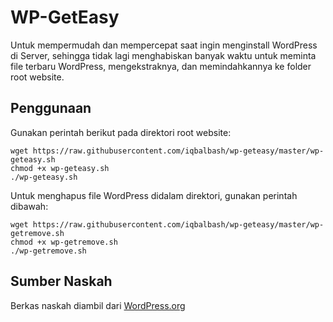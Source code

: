 # WP-GetEasy
Untuk mempermudah dan mempercepat saat ingin menginstall WordPress di Server, sehingga tidak lagi menghabiskan banyak waktu untuk meminta file terbaru WordPress, mengekstraknya, dan memindahkannya ke folder root website.

## Penggunaan
Gunakan perintah berikut pada direktori root website:
```
wget https://raw.githubusercontent.com/iqbalbash/wp-geteasy/master/wp-geteasy.sh
chmod +x wp-geteasy.sh
./wp-geteasy.sh
```
Untuk menghapus file WordPress didalam direktori, gunakan perintah dibawah:
```
wget https://raw.githubusercontent.com/iqbalbash/wp-geteasy/master/wp-getremove.sh
chmod +x wp-getremove.sh
./wp-getremove.sh
```

## Sumber Naskah
Berkas naskah diambil dari [WordPress.org](https://wordpress.org/latest.zip)